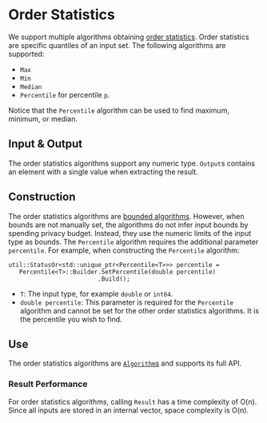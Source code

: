 
# Order Statistics

We support multiple algorithms obtaining
[order statistics](https://github.com/google/differential-privacy/blob/main/ccalgorithms/order-statistics.h).
Order statistics are specific quantiles of an input set. The following
algorithms are supported:

*   `Max`
*   `Min`
*   `Median`
*   `Percentile` for percentile `p`.

Notice that the `Percentile` algorithm can be used to find maximum, minimum, or
median.

## Input & Output

The order statistics algorithms support any numeric type. `Output`s contains an
element with a single value when extracting the result.

## Construction

The order statistics algorithms are [bounded algorithms](bounded-algorithm.md).
However, when bounds are not manually set, the algorithms do not infer input
bounds by spending privacy budget. Instead, they use the numeric limits of the
input type as bounds. The `Percentile` algorithm requires the additional
parameter `percentile`. For example, when constructing the `Percentile`
algorithm:

```
util::StatusOr<std::unique_ptr<Percentile<T>>> percentile =
   Percentile<T>::Builder.SetPercentile(double percentile)
                         .Build();
```

*   `T`: The input type, for example `double` or `int64`.
*   `double percentile`: This parameter is required for the `Percentile`
    algorithm and cannot be set for the other order statistics algorithms. It is
    the percentile you wish to find.

## Use

The order statistics algorithms are [`Algorithm`s](algorithm.md) and supports
its full API.

### Result Performance

For order statistics algorithms, calling `Result` has a time complexity of O(n).
Since all inputs are stored in an internal vector, space complexity is O(n).
